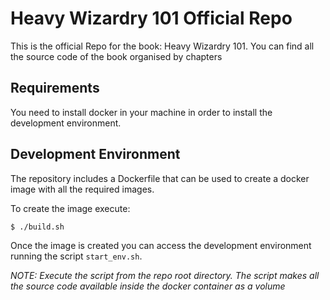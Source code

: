 # Heavy Wizardry 101 Official Repo

This is the official Repo for the book: Heavy Wizardry 101. You can find all the source code of the book organised by chapters


## Requirements

You need to install docker in your machine in order to install the development environment. 

## Development Environment 

The repository includes a Dockerfile that can be used to create a docker image with all the required images. 

To create the image execute:

```bash
$ ./build.sh
```

Once the image is created you can access the development environment running the script `start_env.sh`.

*NOTE: Execute the script from the repo root directory. The script makes all the source code available inside the docker container as a volume*

